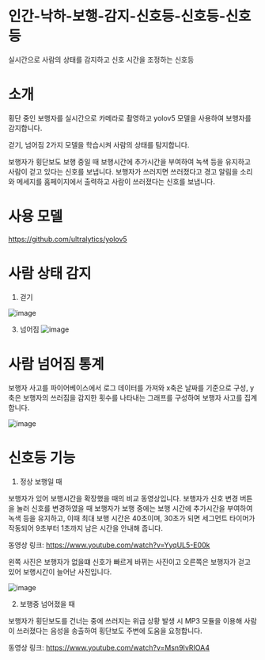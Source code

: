 # 인간-낙하-보행-감지-신호등-신호등-신호등
실시간으로 사람의 상태를 감지하고 신호 시간을 조정하는 신호등

# 소개

횡단 중인 보행자를 실시간으로 카메라로 촬영하고 yolov5 모델을 사용하여 보행자를 감지합니다.

걷기, 넘어짐 2가지 모델을 학습시켜 사람의 상태를 탐지합니다.

보행자가 횡단보도 보행 중일 때 보행시간에 추가시간을 부여하여 녹색 등을 유지하고 사람이 걷고 있다는 신호를 보냅니다. 보행자가 쓰러지면 쓰러졌다고 경고 알림을 소리와 메세지를 홈페이지에서 출력하고 사람이 쓰러졌다는 신호를 보냅니다.

# 사용 모델

https://github.com/ultralytics/yolov5

# 사람 상태 감지

1. 걷기
   
![image](https://github.com/user-attachments/assets/57340f05-d86d-46ce-8c5c-eb5ec66a0cac)


3. 넘어짐
![image](https://github.com/user-attachments/assets/f61dedca-0a6c-4bd6-9f31-8edd7b58b257)


# 사람 넘어짐 통계
보행자 사고를 파이어베이스에서 로그 데이터를 가져와 x축은 날짜를 기준으로 구성, y축은 보행자의 쓰러짐을 감지한 횟수를 나타내는 그래프를 구성하여 보행자 사고를 집계합니다.

![image](https://github.com/user-attachments/assets/e849ff19-edc3-4c61-a8ae-ddc1fa6fe025)


# 신호등 기능

1. 정상 보행일 때
   
보행자가 있어 보행시간을 확장했을 때의 비교 동영상입니다. 보행자가 신호 변경 버튼을 눌러 신호를 변경하였을 때 보행자가 보행 중에는 보행 시간에 추가시간을 부여하여 녹색 등을 유지하고, 이때 최대 보행 시간은 40초이며, 30초가 되면 세그먼트 타이머가 작동되어 9초부터 1초까지 남은 시간을 안내해 줍니다.

동영상 링크: https://www.youtube.com/watch?v=YyqUL5-E00k

왼쪽 사진은 보행자가 없을떄 신호가 빠르게 바뀌는 사진이고 오른쪽은 보행자가 걷고 있어 보행시간이 늘어난 사진입니다.

![image](https://github.com/user-attachments/assets/467fa0df-e2ae-4738-af4e-95f808ebf4fb)

2. 보행중 넘어졌을 때
   
보행자가 횡단보도를 건너는 중에 쓰러지는 위급 상황 발생 시 MP3 모듈을 이용해 사람이 쓰러졌다는 음성을 송출하여 횡단보도 주변에 도움을 요청합니다.

동영상 링크: https://www.youtube.com/watch?v=Msn9IvRIOA4
